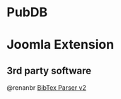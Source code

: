# PubDB
# Joomla Extension

## 3rd party software
@renanbr [BibTex Parser v2](https://github.com/renanbr/bibtex-parser) 


